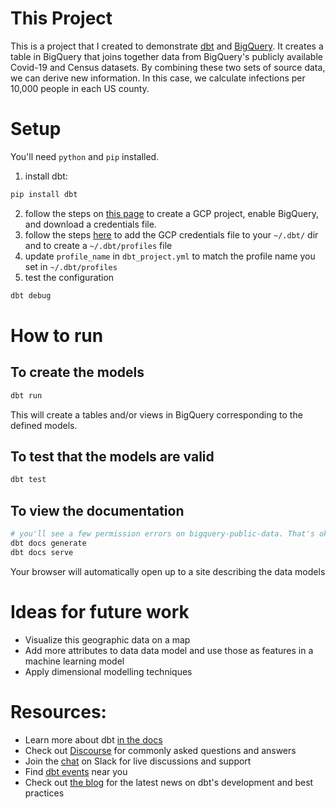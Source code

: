 # This Project

This is a project that I created to demonstrate
[dbt](https://docs.getdbt.com/docs/introduction) and
[BigQuery](https://cloud.google.com/bigquery). It creates a table in BigQuery
that joins together data from BigQuery's publicly available Covid-19 and Census
datasets. By combining these two sets of source data, we can derive new
information. In this case, we calculate infections per 10,000 people in each US
county.

# Setup

You'll need `python` and `pip` installed.

1. install dbt: 
```sh
pip install dbt
```
2. follow the steps on [this page](https://docs.getdbt.com/tutorial/setting-up/)
   to create a GCP project, enable BigQuery, and download a credentials file.
3. follow the steps
   [here](https://docs.getdbt.com/tutorial/create-a-project-dbt-cli#connect-to-bigquery)
   to add the GCP credentials file to your `~/.dbt/` dir and to create a
   `~/.dbt/profiles` file
4. update `profile_name` in `dbt_project.yml` to match the profile name you
   set in `~/.dbt/profiles`
5. test the configuration
```sh
dbt debug
```

# How to run

## To create the models

```sh
dbt run
```

This will create a tables and/or views in BigQuery corresponding to the defined
models.

## To test that the models are valid

```sh
dbt test
```

## To view the documentation

```sh
# you'll see a few permission errors on bigquery-public-data. That's ok.
dbt docs generate
dbt docs serve
```

Your browser will automatically open up to a site describing the data models

# Ideas for future work

- Visualize this geographic data on a map
- Add more attributes to data data model and use those as features in a machine
  learning model
- Apply dimensional modelling techniques

# Resources:

- Learn more about dbt [in the docs](https://docs.getdbt.com/docs/introduction)
- Check out [Discourse](https://discourse.getdbt.com/) for commonly asked questions and answers
- Join the [chat](http://slack.getdbt.com/) on Slack for live discussions and support
- Find [dbt events](https://events.getdbt.com) near you
- Check out [the blog](https://blog.getdbt.com/) for the latest news on dbt's development and best practices
